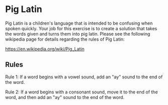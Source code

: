 # Pig Latin

Pig Latin is a children's language that is intended to be confusing when spoken quickly. Your job for this exercise is to create a solution that takes the words given and turns them into pig latin. Please see the following wikipedia page for details regarding the rules of Pig Latin:

https://en.wikipedia.org/wiki/Pig_Latin

## Rules

Rule 1: If a word begins with a vowel sound, add an "ay" sound to the end of the word.

Rule 2: If a word begins with a consonant sound, move it to the end of the word, and then add an "ay" sound to the end of the word.
